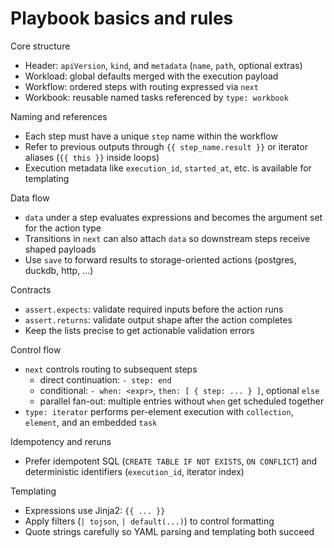 # Playbook basics and rules

Core structure
- Header: `apiVersion`, `kind`, and `metadata` (`name`, `path`, optional extras)
- Workload: global defaults merged with the execution payload
- Workflow: ordered steps with routing expressed via `next`
- Workbook: reusable named tasks referenced by `type: workbook`

Naming and references
- Each step must have a unique `step` name within the workflow
- Refer to previous outputs through `{{ step_name.result }}` or iterator aliases (`{{ this }}` inside loops)
- Execution metadata like `execution_id`, `started_at`, etc. is available for templating

Data flow
- `data` under a step evaluates expressions and becomes the argument set for the action type
- Transitions in `next` can also attach `data` so downstream steps receive shaped payloads
- Use `save` to forward results to storage-oriented actions (postgres, duckdb, http, ...)

Contracts
- `assert.expects`: validate required inputs before the action runs
- `assert.returns`: validate output shape after the action completes
- Keep the lists precise to get actionable validation errors

Control flow
- `next` controls routing to subsequent steps
  - direct continuation: `- step: end`
  - conditional: `- when: <expr>`, `then: [ { step: ... } ]`, optional `else`
  - parallel fan-out: multiple entries without `when` get scheduled together
- `type: iterator` performs per-element execution with `collection`, `element`, and an embedded `task`

Idempotency and reruns
- Prefer idempotent SQL (`CREATE TABLE IF NOT EXISTS`, `ON CONFLICT`) and deterministic identifiers (`execution_id`, iterator index)

Templating
- Expressions use Jinja2: `{{ ... }}`
- Apply filters (`| tojson`, `| default(...)`) to control formatting
- Quote strings carefully so YAML parsing and templating both succeed
